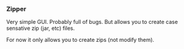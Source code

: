 ### Zipper

Very simple GUI.  Probably full of bugs.  But allows you to create case sensative zip (jar, etc) files.

For now it only allows you to create zips (not modify them).